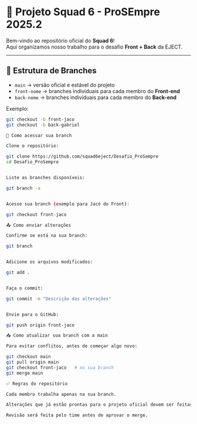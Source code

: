 # 🚀 Projeto Squad 6 - ProSEmpre 2025.2

Bem-vindo ao repositório oficial do **Squad 6**!  
Aqui organizamos nosso trabalho para o desafio **Front + Back** da EJECT.

---

## 📌 Estrutura de Branches

- `main` → versão oficial e estável do projeto  
- `front-nome` → branches individuais para cada membro do **Front-end**  
- `back-nome` → branches individuais para cada membro do **Back-end**

Exemplo:  
```bash
git checkout -b front-jaco
git checkout -b back-gabriel

🔀 Como acessar sua branch

Clone o repositório:

git clone https://github.com/squad6eject/Desafio_ProSempre
cd Desafio_ProSempre


Liste as branches disponíveis:

git branch -a


Acesse sua branch (exemplo para Jacó do Front):

git checkout front-jaco

📤 Como enviar alterações

Confirme se está na sua branch:

git branch


Adicione os arquivos modificados:

git add .


Faça o commit:

git commit -m "Descrição das alterações"


Envie para o GitHub:

git push origin front-jaco

📥 Como atualizar sua branch com a main

Para evitar conflitos, antes de começar algo novo:

git checkout main
git pull origin main
git checkout front-jaco   # ou sua branch
git merge main

✅ Regras do repositório

Cada membro trabalha apenas na sua branch.

Alterações que já estão prontas para o projeto oficial devem ser feitas por Pull Request (PR) para a main.

Revisão será feita pelo time antes de aprovar o merge.
